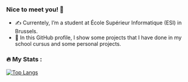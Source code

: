 ### Nice to meet you! 👋

- :writing_hand: Currentely, I’m a student at École Supérieur Informatique (ESI) in Brussels.
- :briefcase: In this GitHub profile, I show some projects that I have done in my school cursus and some personal projects.

### :fire: My Stats :
[![Top Langs](https://github-readme-stats.vercel.app/api/top-langs/?username=MohamedBentouhami&layout=compact)](https://github.com/anuraghazra/github-readme-stats)





